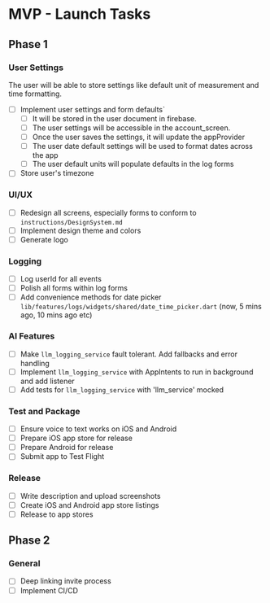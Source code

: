 # MVP - Launch Tasks

## Phase 1

### User Settings

The user will be able to store settings like default unit of measurement and time formatting.

- [ ] Implement user settings and form defaults`
  - [ ] It will be stored in the user document in firebase.
  - [ ] The user settings will be accessible in the account_screen.
  - [ ] Once the user saves the settings, it will update the appProvider
  - [ ] The user date default settings will be used to format dates across the app  
  - [ ] The user default units will populate defaults in the log forms
- [ ] Store user's timezone

### UI/UX

- [ ] Redesign all screens, especially forms to conform to `instructions/DesignSystem.md`
- [ ] Implement design theme and colors
- [ ] Generate logo

### Logging

- [ ] Log userId for all events
- [ ] Polish all forms within log forms
- [ ] Add convenience methods for date picker `lib/features/logs/widgets/shared/date_time_picker.dart` (now, 5 mins ago, 10 mins ago etc)

### AI Features

- [ ] Make `llm_logging_service` fault tolerant. Add fallbacks and error handling
- [ ] Implement `llm_logging_service` with AppIntents to run in background and add listener
- [ ] Add tests for `llm_logging_service` with 'llm_service' mocked

### Test and Package

- [ ] Ensure voice to text works on iOS and Android
- [ ] Prepare iOS app store for release
- [ ] Prepare Android for release
- [ ] Submit app to Test Flight

### Release

- [ ] Write description and upload screenshots
- [ ] Create iOS and Android app store listings
- [ ] Release to app stores

## Phase 2

### General
- [ ] Deep linking invite process
- [ ] Implement CI/CD
